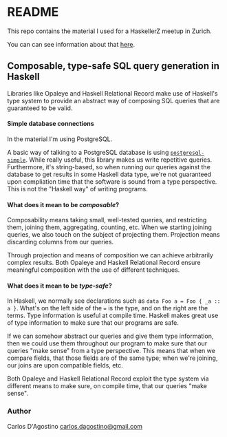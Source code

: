README
======

This repo contains the material I used for a HaskellerZ meetup in Zurich.

You can can see information about that [here](www.meetup.com/HaskellerZ/events/230150627/).

## Composable, type-safe SQL query generation in Haskell

Libraries like Opaleye and Haskell Relational Record make use of Haskell's type system to provide an abstract way of composing SQL queries that are guaranteed to be valid.

#### Simple database connections

In the material I'm using PostgreSQL.

A basic way of talking to a PostgreSQL database is using [`postgresql-simple`](https://hackage.haskell.org/package/postgresql-simple). While really useful, this library makes us write repetitive queries. Furthermore, it's string-based, so when running our queries against the database to get results in some Haskell data type, we're not guaranteed upon compliation time that the software is sound from a type perspective. This is not the "Haskell way" of writing programs.

#### What does it mean to be _composable_?

Composability means taking small, well-tested queries, and restricting them, joining them, aggregating, counting, etc. When we starting joining queries, we also touch on the subject of projecting them. Projection means discarding columns from our queries.

Through projection and means of composition we can achieve arbitrarily complex results. Both Opaleye and Haskell Relational Record ensure meaningful composition with the use of different techniques.

#### What does it mean to be _type-safe_?

In Haskell, we normally see declarations such as `data Foo a = Foo { _a :: a }`. What's on the left side of the `=` is the type, and on the right are the terms. Type information is useful at compile time. Haskell makes great use of type information to make sure that our programs are safe.

If we can somehow abstract our queries and give them type information, then we could use them throughout our program to make sure that our queries "make sense" from a type perspective. This means that when we compare fields, that those fields are of the same type; when we're joining, our joins are upon compatible fields, etc.

Both Opaleye and Haskell Relational Record exploit the type system via different means to make sure, on compile time, that our queries "make sense".

### Author

Carlos D'Agostino <carlos.dagostino@gmail.com>
